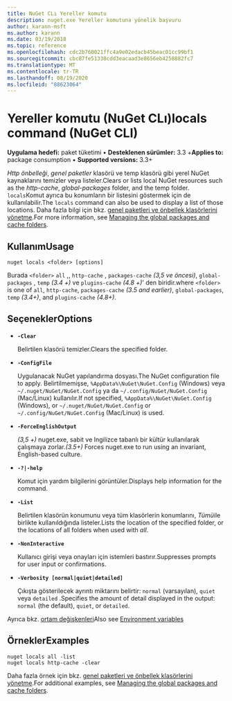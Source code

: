 ```yaml
---
title: NuGet CLı Yereller komutu
description: nuget.exe Yereller komutuna yönelik başvuru
author: karann-msft
ms.author: karann
ms.date: 03/19/2018
ms.topic: reference
ms.openlocfilehash: cdc2b760021ffc4a9e02edacb45beac01cc99bf1
ms.sourcegitcommit: cbc87fe51330cdd3eacaad3e8656eb4258882fc7
ms.translationtype: MT
ms.contentlocale: tr-TR
ms.lasthandoff: 08/19/2020
ms.locfileid: "88623064"
---
```

# <a name="locals-command-nuget-cli"></a><span data-ttu-id="10cd8-103">Yereller komutu (NuGet CLı)</span><span class="sxs-lookup"><span data-stu-id="10cd8-103">locals command (NuGet CLI)</span></span>

<span data-ttu-id="10cd8-104">**Uygulama hedefi:** paket tüketimi &bullet; **Desteklenen sürümler:** 3.3 +</span><span class="sxs-lookup"><span data-stu-id="10cd8-104">**Applies to:** package consumption &bullet; **Supported versions:** 3.3+</span></span>

<span data-ttu-id="10cd8-105">*Http önbelleği*, *genel paketler* klasörü ve temp klasörü gibi yerel NuGet kaynaklarını temizler veya listeler.</span><span class="sxs-lookup"><span data-stu-id="10cd8-105">Clears or lists local NuGet resources such as the *http-cache*, *global-packages* folder, and the temp folder.</span></span> <span data-ttu-id="10cd8-106">`locals`Komut ayrıca bu konumların bir listesini göstermek için de kullanılabilir.</span><span class="sxs-lookup"><span data-stu-id="10cd8-106">The `locals` command can also be used to display a list of those locations.</span></span> <span data-ttu-id="10cd8-107">Daha fazla bilgi için bkz. [genel paketleri ve önbellek klasörlerini yönetme](../../consume-packages/managing-the-global-packages-and-cache-folders.md).</span><span class="sxs-lookup"><span data-stu-id="10cd8-107">For more information, see [Managing the global packages and cache folders](../../consume-packages/managing-the-global-packages-and-cache-folders.md).</span></span>

## <a name="usage"></a><span data-ttu-id="10cd8-108">Kullanım</span><span class="sxs-lookup"><span data-stu-id="10cd8-108">Usage</span></span>

```cli
nuget locals <folder> [options]
```

<span data-ttu-id="10cd8-109">Burada `<folder>` `all` ,, `http-cache` , `packages-cache` *(3,5 ve öncesi)*, `global-packages` , `temp` *(3.4 +)* ve `plugins-cache` *(4.8 +)*' den biridir.</span><span class="sxs-lookup"><span data-stu-id="10cd8-109">where `<folder>` is one of `all`, `http-cache`, `packages-cache` *(3.5 and earlier)*, `global-packages`, `temp` *(3.4+)*, and `plugins-cache` *(4.8+)*.</span></span>

## <a name="options"></a><span data-ttu-id="10cd8-110">Seçenekler</span><span class="sxs-lookup"><span data-stu-id="10cd8-110">Options</span></span>

- **`-Clear`**

  <span data-ttu-id="10cd8-111">Belirtilen klasörü temizler.</span><span class="sxs-lookup"><span data-stu-id="10cd8-111">Clears the specified folder.</span></span>

- **`-ConfigFile`**

  <span data-ttu-id="10cd8-112">Uygulanacak NuGet yapılandırma dosyası.</span><span class="sxs-lookup"><span data-stu-id="10cd8-112">The NuGet configuration file to apply.</span></span> <span data-ttu-id="10cd8-113">Belirtilmemişse, `%AppData%\NuGet\NuGet.Config` (Windows) veya `~/.nuget/NuGet/NuGet.Config` ya da `~/.config/NuGet/NuGet.Config` (Mac/Linux) kullanılır.</span><span class="sxs-lookup"><span data-stu-id="10cd8-113">If not specified, `%AppData%\NuGet\NuGet.Config` (Windows), or `~/.nuget/NuGet/NuGet.Config` or `~/.config/NuGet/NuGet.Config` (Mac/Linux) is used.</span></span>

- **`-ForceEnglishOutput`**

  <span data-ttu-id="10cd8-114">*(3,5 +)* nuget.exe, sabit ve Ingilizce tabanlı bir kültür kullanılarak çalışmaya zorlar.</span><span class="sxs-lookup"><span data-stu-id="10cd8-114">*(3.5+)* Forces nuget.exe to run using an invariant, English-based culture.</span></span>

- **`-?|-help`**

  <span data-ttu-id="10cd8-115">Komut için yardım bilgilerini görüntüler.</span><span class="sxs-lookup"><span data-stu-id="10cd8-115">Displays help information for the command.</span></span>

- **`-List`**

  <span data-ttu-id="10cd8-116">Belirtilen klasörün konumunu veya tüm klasörlerin konumlarını, *Tümü*ile birlikte kullanıldığında listeler.</span><span class="sxs-lookup"><span data-stu-id="10cd8-116">Lists the location of the specified folder, or the locations of all folders when used with *all*.</span></span>

- **`-NonInteractive`**

  <span data-ttu-id="10cd8-117">Kullanıcı girişi veya onayları için istemleri bastırır.</span><span class="sxs-lookup"><span data-stu-id="10cd8-117">Suppresses prompts for user input or confirmations.</span></span>

- **`-Verbosity [normal|quiet|detailed]`**

  <span data-ttu-id="10cd8-118">Çıkışta gösterilecek ayrıntı miktarını belirtir: `normal` (varsayılan), `quiet` veya `detailed` .</span><span class="sxs-lookup"><span data-stu-id="10cd8-118">Specifies the amount of detail displayed in the output: `normal` (the default), `quiet`, or `detailed`.</span></span>

<span data-ttu-id="10cd8-119">Ayrıca bkz. [ortam değişkenleri](cli-ref-environment-variables.md)</span><span class="sxs-lookup"><span data-stu-id="10cd8-119">Also see [Environment variables](cli-ref-environment-variables.md)</span></span>

## <a name="examples"></a><span data-ttu-id="10cd8-120">Örnekler</span><span class="sxs-lookup"><span data-stu-id="10cd8-120">Examples</span></span>

```cli
nuget locals all -list
nuget locals http-cache -clear
```

<span data-ttu-id="10cd8-121">Daha fazla örnek için bkz. [genel paketleri ve önbellek klasörlerini yönetme](../../consume-packages/managing-the-global-packages-and-cache-folders.md).</span><span class="sxs-lookup"><span data-stu-id="10cd8-121">For additional examples, see [Managing the global packages and cache folders](../../consume-packages/managing-the-global-packages-and-cache-folders.md).</span></span>
